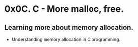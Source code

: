 # 0x0C. C - More malloc, free.

## Learning more about memory allocation.

* Understanding memory allocation in C programming.

